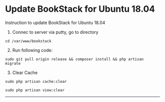 # Update BookStack for Ubuntu 18.04

Instruction to update BookStack for Ubuntu 18.04





1) Connec to server via putty, go to directory

`cd /var/www/bookstack`

2) Run following code:

`sudo git pull origin release && composer install && php artisan migrate`

3) Clear Cache

`sudo php artisan cache:clear`


`sudo php artisan view:clear`


----


